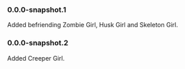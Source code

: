 ### 0.0.0-snapshot.1

Added befriending Zombie Girl, Husk Girl and Skeleton Girl.

### 0.0.0-snapshot.2

Added Creeper Girl.